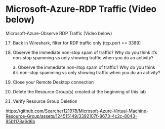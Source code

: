 #  Microsoft-Azure-RDP Traffic (Video below)
 Microsoft-Azure-Observe RDP Traffic (Video below)

17. Back in Wireshark, filter for RDP traffic only (tcp.port == 3389)
    
18. Observe the immediate non-stop spam of traffic? Why do you think it’s non-stop spamming vs only showing traffic when you do an activity?

    a. Observe the immediate non-stop spam of traffic? Why do you think it’s non-stop spamming vs only showing traffic when you do an activity?

19. Close your Remote Desktop connection

20. Delete the Resource Group(s) created at the beginning of this lab

21. Verify Resource Group Deletion
   

https://github.com/Searcher121978/Microsoft-Azure-Virtual-Machine-Resource-Group/assets/124515149/3392107f-8673-4c2c-8043-95b1178a6d6b
